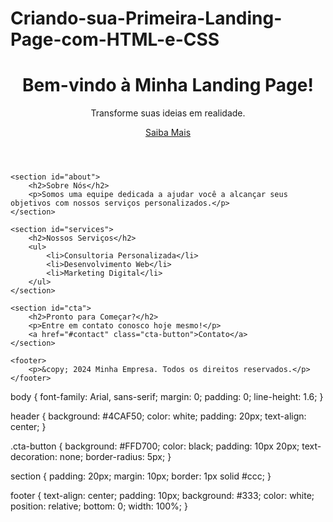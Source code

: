 # Criando-sua-Primeira-Landing-Page-com-HTML-e-CSS
<!DOCTYPE html>
<html lang="pt-BR">
<head>
    <meta charset="UTF-8">
    <meta name="viewport" content="width=device-width, initial-scale=1.0">
    <title>Minha Primeira Landing Page</title>
    <link rel="stylesheet" href="styles.css">
</head>
<body>
    <header>
        <h1>Bem-vindo à Minha Landing Page!</h1>
        <p>Transforme suas ideias em realidade.</p>
        <a href="#cta" class="cta-button">Saiba Mais</a>
    </header>

    <section id="about">
        <h2>Sobre Nós</h2>
        <p>Somos uma equipe dedicada a ajudar você a alcançar seus objetivos com nossos serviços personalizados.</p>
    </section>

    <section id="services">
        <h2>Nossos Serviços</h2>
        <ul>
            <li>Consultoria Personalizada</li>
            <li>Desenvolvimento Web</li>
            <li>Marketing Digital</li>
        </ul>
    </section>

    <section id="cta">
        <h2>Pronto para Começar?</h2>
        <p>Entre em contato conosco hoje mesmo!</p>
        <a href="#contact" class="cta-button">Contato</a>
    </section>

    <footer>
        <p>&copy; 2024 Minha Empresa. Todos os direitos reservados.</p>
    </footer>
</body>
</html>
body {
    font-family: Arial, sans-serif;
    margin: 0;
    padding: 0;
    line-height: 1.6;
}

header {
    background: #4CAF50;
    color: white;
    padding: 20px;
    text-align: center;
}

.cta-button {
    background: #FFD700;
    color: black;
    padding: 10px 20px;
    text-decoration: none;
    border-radius: 5px;
}

section {
    padding: 20px;
    margin: 10px;
    border: 1px solid #ccc;
}

footer {
    text-align: center;
    padding: 10px;
    background: #333;
    color: white;
    position: relative;
    bottom: 0;
    width: 100%;
}
